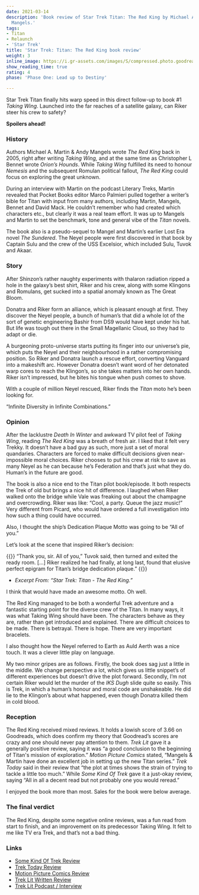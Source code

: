 ```yaml
---
date: 2021-03-14
description: 'Book review of Star Trek Titan: The Red King by Michael A. Martin & Andy
  Mangels.'
tags:
- Titan
- Relaunch
- 'Star Trek'
title: 'Star Trek: Titan: The Red King book review'
weight: 3
inline_image: https://i.gr-assets.com/images/S/compressed.photo.goodreads.com/books/1328155058l/64003.jpg
show_reading_time: true
rating: 4
phase: 'Phase One: Lead up to Destiny'

---
```

Star Trek Titan finally hits warp speed in this direct follow-up to book #1 _Taking Wing_. Launched into the far reaches of a satellite galaxy, can Riker steer his crew to safety?

**Spoilers ahead!**

<!--more-->

### History

Authors Michael A. Martin & Andy Mangels wrote _The Red King_ back in 2005, right after writing _Taking Wing,_ and at the same time as Christopher L Bennet wrote _Orion’s Hounds_. While _Taking Wing_ fulfilled its need to honour _Nemesis_ and the subsequent Romulan political fallout, _The Red King_ could focus on exploring the great unknown.

During an interview with Martin on the podcast Literary Treks, Martin revealed that Pocket Books editor Marco Palmieri pulled together a writer’s bible for Titan with input from many authors, including Martin, Mangels, Bennet and David Mack. He couldn’t remember who had created which characters etc., but clearly it was a real team effort. It was up to Mangels and Martin to set the benchmark, tone and general vibe of the _Titan_ novels.

The book also is a pseudo-sequel to Mangel and Martin’s earlier Lost Era novel _The Sundered_. The Neyel people were first discovered in that book by Captain Sulu and the crew of the USS Excelsior, which included Sulu, Tuvok and Akaar.

### Story

After Shinzon’s rather naughty experiments with thalaron radiation ripped a hole in the galaxy’s best shirt, Riker and his crew, along with some Klingons and Romulans, get sucked into a spatial anomaly known as The Great Bloom.

Donatra and Riker form an alliance, which is pleasant enough at first. They discover the Neyel people, a bunch of human’s that did a whole lot of the sort of genetic engineering Bashir from DS9 would have kept under his hat. But life was tough out there in the Small Magellanic Cloud, so they had to adapt or die.

A burgeoning proto-universe starts putting its finger into our universe’s pie, which puts the Neyel and their neighbourhood in a rather compromising position. So Riker and Donatra launch a rescue effort, converting Vanguard into a makeshift arc. However Donatra doesn’t want word of her detonated warp cores to reach the Klingon’s, so she takes matters into her own hands. Riker isn’t impressed, but he bites his tongue when push comes to shove.

With a couple of million Neyel rescued, Riker finds the _Titan_ moto he’s been looking for.

“Infinite Diversity in Infinite Combinations.”

### Opinion

After the lacklustre _Death In Winter_ and awkward TV pilot feel of _Taking Wing_, reading _The Red King_ was a breath of fresh air. I liked that it felt very Trekky. It doesn’t have a bad guy as such, more just a set of moral quandaries. Characters are forced to make difficult decisions given near-impossible moral choices. Riker chooses to put his crew at risk to save as many Neyel as he can because he’s Federation and that’s just what they do. Human’s in the future are good.

The book is also a nice end to the Titan pilot book/episode. It both respects the Trek of old but brings a nice hit of difference. I laughed when Riker walked onto the bridge while Vale was freaking out about the champagne and overcrowding. Riker was like: “Cool, a party. Queue the jazz music!” Very different from Picard, who would have ordered a full investigation into how such a thing could have occurred.

Also, I thought the ship’s Dedication Plaque Motto was going to be “All of you.”

Let’s look at the scene that inspired Riker’s decision:

{{<pullout>}}
“Thank you, sir. All of you,” Tuvok said, then turned and exited the ready room.
\[…\] Riker realized he had finally, at long last, found that elusive perfect epigram for Titan’s bridge dedication plaque.”
{{</pullout>}}

* _Excerpt From: “Star Trek: Titan - The Red King.”_

I think that would have made an awesome motto. Oh well.

The Red King managed to be both a wonderful Trek adventure and a fantastic starting point for the diverse crew of the Titan. In many ways, it was what Taking Wing should have been. The characters behave as they are, rather than get introduced and explained. There are difficult choices to be made. There is betrayal. There is hope. There are very important bracelets.

I also thought how the Neyel referred to Earth as Auld Aerth was a nice touch. It was a clever little play on language.

My two minor gripes are as follows. Firstly, the book does sag just a little in the middle. We change perspective a lot, which gives us little snippet’s of different experiences but doesn’t drive the plot forward. Secondly, I’m not certain Riker would let the murder of the _IKS Dugh_ slide quite so easily. This is Trek, in which a human’s honour and moral code are unshakeable. He did lie to the Klingon’s about what happened, even though Donatra killed them in cold blood.

### Reception

The Red King received mixed reviews. It holds a lowish score of 3.66 on Goodreads, which does confirm my theory that Goodread’s scores are crazy and one should never pay attention to them. _Trek Lit_ gave it a generally positive review, saying it was “a good conclusion to the beginning of Titan's mission of exploration.” _Motion Picture Comics_ stated, “Mangels & Martin have done an excellent job in setting up the new Titan series.” _Trek Today_ said in their review that “the plot at times shows the strain of trying to tackle a little too much.” While _Some Kind Of Trek_ gave it a just-okay review, saying “All in all a decent read but not probably one you would reread.”

I enjoyed the book more than most. Sales for the book were below average.

### The final verdict

The Red King, despite some negative online reviews, was a fun read from start to finish, and an improvement on its predecessor Taking Wing. It felt to me like TV era Trek, and that’s not a bad thing.

### Links

* [Some Kind Of Trek Review](http://trekclivos79.blogspot.com/2016/11/taking-wing-with-titan.html)
* [Trek Today Review](https://www.trektoday.com/reviews/books/titan_red_king.shtml)
* [Motion Picture Comics Review](http://www.motionpicturescomics.com/2010/03/12/star-trek-titan-book-2-the-red-king)
* [Trek Lit Written Review](http://www.treklit.com/2019/07/red-king.html)
* [Trek Lit Podcast / Interview](http://www.trek.fm/literary-treks/268)